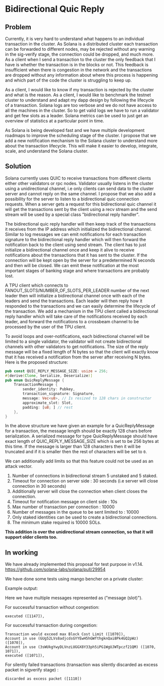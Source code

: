 # Bidirectional Quic Reply

## Problem

Currently, it is very hard to understand what happens to an individual transaction in the cluster.
As Solana is a distributed cluster each transaction can be forwarded to different nodes, may be rejected
without any warning in the sig-verify stage, the connection could be dropped, and much more. As a client
when I send a transaction to the cluster the only feedback that I have is whether the transaction is
in the blocks or not. This feedback is insufficient when there is congestion in the network and the
transactions are dropped without any information about where this process is happening and which
part of the code the cluster is struggling to keep up.

As a client, I would like to know if my transaction is rejected by the cluster and what is the reason.
As a client, I would like to benchmark the testnet cluster to understand and adapt my dapp design by
following the lifecycle of a transaction. Solana logs are too verbose and we do not have access to
all the machines in the cluster. So to get valid logs we have to run a validator and get few slots
as a leader. Solana metrics can be used to just get an overview of statistics at a particular point
in time.

As Solana is being developed fast and we have multiple development roadmaps to improve the scheduling
stage of the cluster. I propose that we add a new notification mechanism to the Solana cluster
to understand more about the transaction lifecycle.
This will make it easier to develop, integrate, scale, and understand the Solana cluster.

## Solution

Solana currently uses QUIC to receive transactions from different clients either other validators or
rpc nodes. Validator usually listens in the cluster using a unidirectional channel, i.e only clients can
send data to the cluster server and cannot reply on the same channel. I propose that we also add a
possibility for the server to listen to a bidirectional quic connection requests. When a server gets a
request for this bidirectional quic channel it will get the transactions sent by the client using a
recv stream and the send stream will be used by a special class "bidirectional reply handler".

The bidirectional quic reply handler will then keep track of the transactions it receives from the IP
address which initialized the bidirectional channel. Similar to log messages we can emit notifications
for each transaction signature to the bidirectional reply handler which will then forward the
notification back to the client using send stream. The client has to just initialize a
bidirectional channel once and keep it alive to receive notifications about the transactions that it
has sent to the cluster. If the connection will be kept open by the server for a predetermined N
seconds and then will be closed. We can emit these notification at the most important stages of banking
stage and where transactions are probably lost.

A TPU client which connects to FANOUT_SLOTS/NUMBER_OF_SLOTS_PER_LEADER number of the next leader
then will initialize a bidirectional channel once with each of the leaders and send the transactions.
Each leader will then reply how it responded to the transactions and we can easily determine
the lifecycle of the transaction. We add a mechanism in the TPU client called a bidirectional
reply handler which will take care of the notifications received by each leader, and forward the
notifications to a crossbeam channel to be processed by the user of the TPU client.

To avoid loops and over-notifications, each bidirectional channel will be limited to a single validator,
the validator will not create bidirectional channels with other validators to get notifications.
The size of the reply message will be a fixed length of N bytes so that the client will exactly
know that it has received a notification from the server after receiving N bytes.
Here is the proposed structure:

```rust
pub const QUIC_REPLY_MESSAGE_SIZE: usize = 256;
#[derive(Clone, Serialize, Deserialize)]
pub enum QuicReplyMessage {
    TransactionMessage {
        sender_identity: Pubkey,
        transaction_signature: Signature,
        message: Vec<u8>, // Is resized to 128 chars in constructor
        approximate_slot: Slot,
        padding: [u8; ] // rest
    },
}
```

In the above structure we have given an example for a QuicReplyMessage for a transaction, the message
length should be exactly 128 chars before serialization. A serialized message for type QuicReplyMessage
should have exact length of QUIC_REPLY_MESSAGE_SIZE which is set to be 256 bytes at this time. If the
message is larger than 128 characters then it will be truncated and if it is smaller then the rest of characters
will be set to `0`.

We can additionally add limits so that this feature could not be used as an attack vector.

1. Number of connections in bidirectional stream 5 unstaked and 5 staked.
2. Timeout for connection on server side : 30 seconds (i.e server will close connection in 30
seconds)
3. Additionally server will close the connection when client closes the connection.
4. Timeout for notification message on client side : 10s
5. Max number of transaction per connection : 10000
6. Number of messages in the queue to be sent limited to : 10000
7. Only staked identities can be used to create a bidirectional connections.
8. The minimum stake required is 10000 SOLs.

**This addition is over the unidirectional stream connection, so that it will support older clients too.**

## In working

We have already implemented this proposal for test purpose in v1.14.
<https://github.com/solana-labs/solana/pull/29954>

We have done some tests using mango bencher on a private cluster:

Example output:

Here we have multiple messages represented as ("message (slot)").

For successful transaction without congestion:
```
executed ([1147]), 
```

For successful transaction during congestion:
```
Transaction would exceed max Block Cost Limit ([1070]), 
Account in use (GUg52LVs8adjcdsGYYEwH5hGWfthgknQai8Pk4GQ2pWz) ([1070]), 
Account in use (3sWUkgYwyDLVnzLUGGX8Y33ph5iPG1WgUJWTpczf21QM) ([1070, 1071]),
executed ([1071]),
```

For silently failed transactions
(transaction was silently discarded as excess packet in sigverify stage) :
```
discarded as excess packet ([1110])
```